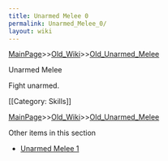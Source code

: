 ```yaml
---
title: Unarmed Melee 0
permalink: Unarmed_Melee_0/
layout: wiki
---
```


[MainPage](/keeperrl_wiki/ "wikilink")>>[Old_Wiki](/keeperrl_wiki/Old_Wiki "wikilink")>>[Old_Unarmed_Melee](/keeperrl_wiki/Old_Unarmed_Melee "wikilink")

Unarmed Melee

Fight unarmed.

[[Category: Skills]]

[MainPage](/keeperrl_wiki/ "wikilink")>>[Old_Wiki](/keeperrl_wiki/Old_Wiki "wikilink")>>[Old_Unarmed_Melee](/keeperrl_wiki/Old_Unarmed_Melee "wikilink")

Other items in this section
-    [Unarmed Melee 1](/keeperrl_wiki/Unarmed_Melee_1 "wikilink")
